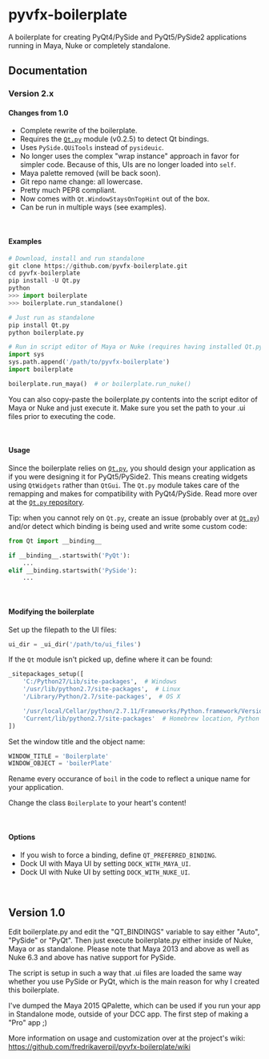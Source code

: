 pyvfx-boilerplate
==================

A boilerplate for creating PyQt4/PySide and PyQt5/PySide2 applications running in Maya, Nuke or completely standalone.

## Documentation

### Version 2.x

#### Changes from 1.0

- Complete rewrite of the boilerplate.
- Requires the [`Qt.py`](https://github.com/mottosso/Qt.py) module (v0.2.5) to detect Qt bindings.
- Uses `PySide.QUiTools` instead of `pysideuic`.
- No longer uses the complex "wrap instance" approach in favor for simpler code. Because of this, UIs are no longer loaded into `self`.
- Maya palette removed (will be back soon).
- Git repo name change: all lowercase.
- Pretty much PEP8 compliant.
- Now comes with `Qt.WindowStaysOnTopHint` out of the box.
- Can be run in multiple ways (see examples).

<br>

#### Examples

```python
# Download, install and run standalone
git clone https://github.com/pyvfx-boilerplate.git
cd pyvfx-boilerplate
pip install -U Qt.py
python
>>> import boilerplate
>>> boilerplate.run_standalone()
```

```python
# Just run as standalone
pip install Qt.py
python boilerplate.py
```

```python
# Run in script editor of Maya or Nuke (requires having installed Qt.py)
import sys
sys.path.append('/path/to/pyvfx-boilerplate')
import boilerplate

boilerplate.run_maya()  # or boilerplate.run_nuke()
```

You can also copy-paste the boilerplate.py contents into the script editor of Maya or Nuke and just execute it. Make sure you set the path to your .ui files prior to executing the code.

<br>

#### Usage

Since the boilerplate relies on [`Qt.py`](https://github.com/mottosso/Qt.py), you should design your application as if you were designing it for PyQt5/PySide2. This means creating widgets using `QtWidgets` rather than `QtGui`. The `Qt.py` module takes care of the remapping and makes for compatibility with PyQt4/PySide. Read more over at the [`Qt.py` repository](https://github.com/mottosso/Qt.py).

Tip: when you cannot rely on `Qt.py`, create an issue (probably over at [`Qt.py`](https://github.com/mottosso/Qt.py)) and/or detect which binding is being used and write some custom code:

```python
from Qt import __binding__

if __binding__.startswith('PyQt'):
    ...
elif __binding.startswith('PySide'):
    ...
```

<br>

#### Modifying the boilerplate

Set up the filepath to the UI files:

```python
ui_dir = _ui_dir('/path/to/ui_files')
```

If the `Qt` module isn't picked up, define where it can be found:

```python
_sitepackages_setup([
    'C:/Python27/Lib/site-packages',  # Windows
    '/usr/lib/python2.7/site-packages',  # Linux
    '/Library/Python/2.7/site-packages',  # OS X

    '/usr/local/Cellar/python/2.7.11/Frameworks/Python.framework/Versions/' +
    'Current/lib/python2.7/site-packages'  # Homebrew location, Python 2.7.11
])
```

Set the window title and the object name:

```python
WINDOW_TITLE = 'Boilerplate'
WINDOW_OBJECT = 'boilerPlate'
```

Rename every occurance of `boil` in the code to reflect a unique name for your application.

Change the class `Boilerplate` to your heart's content!

<br>

#### Options

- If you wish to force a binding, define `QT_PREFERRED_BINDING`.
- Dock UI with Maya UI by setting `DOCK_WITH_MAYA_UI`.
- Dock UI with Nuke UI by setting `DOCK_WITH_NUKE_UI`.

<br>

## Version 1.0

Edit boilerplate.py and edit the "QT_BINDINGS" variable to say either "Auto", "PySide" or "PyQt". 
Then just execute boilerplate.py either inside of Nuke, Maya or as standalone. Please note that Maya 2013 and above as well as Nuke 6.3 and above has native support for PySide.

The script is setup in such a way that .ui files are loaded the same way whether you use PySide or PyQt, which is the main reason for why I created this boilerplate.

I've dumped the Maya 2015 QPalette, which can be used if you run your app in Standalone mode, outside of your DCC app. The first step of making a "Pro" app ;)

More information on usage and customization over at the project's wiki: https://github.com/fredrikaverpil/pyvfx-boilerplate/wiki
